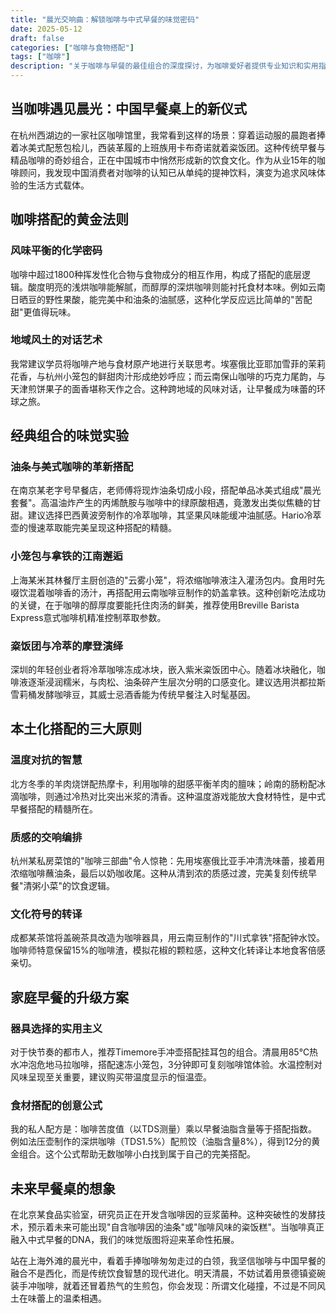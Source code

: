 ```yaml
---
title: "晨光交响曲：解锁咖啡与中式早餐的味觉密码"
date: 2025-05-12
draft: false
categories: ["咖啡与食物搭配"]
tags: ["咖啡"]
description: "关于咖啡与早餐的最佳组合的深度探讨，为咖啡爱好者提供专业知识和实用指南。"
---
```


## 当咖啡遇见晨光：中国早餐桌上的新仪式
在杭州西湖边的一家社区咖啡馆里，我常看到这样的场景：穿着运动服的晨跑者捧着冰美式配葱包桧儿，西装革履的上班族用卡布奇诺就着粢饭团。这种传统早餐与精品咖啡的奇妙组合，正在中国城市中悄然形成新的饮食文化。作为从业15年的咖啡顾问，我发现中国消费者对咖啡的认知已从单纯的提神饮料，演变为追求风味体验的生活方式载体。

## 咖啡搭配的黄金法则
### 风味平衡的化学密码
咖啡中超过1800种挥发性化合物与食物成分的相互作用，构成了搭配的底层逻辑。酸度明亮的浅烘咖啡能解腻，而醇厚的深烘咖啡则能衬托食材本味。例如云南日晒豆的野性果酸，能完美中和油条的油腻感，这种化学反应远比简单的"苦配甜"更值得玩味。

### 地域风土的对话艺术
我常建议学员将咖啡产地与食材原产地进行关联思考。埃塞俄比亚耶加雪菲的茉莉花香，与杭州小笼包的鲜甜肉汁形成绝妙呼应；而云南保山咖啡的巧克力尾韵，与天津煎饼果子的面香堪称天作之合。这种跨地域的风味对话，让早餐成为味蕾的环球之旅。

## 经典组合的味觉实验
### 油条与美式咖啡的革新搭配
在南京某老字号早餐店，老师傅将现炸油条切成小段，搭配单品冰美式组成"晨光套餐"。高温油炸产生的丙烯酰胺与咖啡中的绿原酸相遇，竟激发出类似焦糖的甘甜。建议选择巴西黄波旁制作的冷萃咖啡，其坚果风味能缓冲油腻感。Hario冷萃壶的慢速萃取能完美呈现这种搭配的精髓。

### 小笼包与拿铁的江南邂逅
上海某米其林餐厅主厨创造的"云雾小笼"，将浓缩咖啡液注入灌汤包内。食用时先啜饮混着咖啡香的汤汁，再搭配用云南咖啡豆制作的奶盖拿铁。这种创新吃法成功的关键，在于咖啡的醇厚度要能托住肉汤的鲜美，推荐使用Breville Barista Express意式咖啡机精准控制萃取参数。

### 粢饭团与冷萃的摩登演绎
深圳的年轻创业者将冷萃咖啡冻成冰块，嵌入紫米粢饭团中心。随着冰块融化，咖啡液逐渐浸润糯米，与肉松、油条碎产生层次分明的口感变化。建议选用洪都拉斯雪莉桶发酵咖啡豆，其威士忌酒香能为传统早餐注入时髦基因。

## 本土化搭配的三大原则
### 温度对抗的智慧
北方冬季的羊肉烧饼配热摩卡，利用咖啡的甜感平衡羊肉的膻味；岭南的肠粉配冰滴咖啡，则通过冷热对比突出米浆的清香。这种温度游戏能放大食材特性，是中式早餐搭配的精髓所在。

### 质感的交响编排
杭州某私房菜馆的"咖啡三部曲"令人惊艳：先用埃塞俄比亚手冲清洗味蕾，接着用浓缩咖啡蘸油条，最后以奶咖收尾。这种从清到浓的质感过渡，完美复刻传统早餐"清粥小菜"的饮食逻辑。

### 文化符号的转译
成都某茶馆将盖碗茶具改造为咖啡器具，用云南豆制作的"川式拿铁"搭配钟水饺。咖啡师特意保留15%的咖啡渣，模拟花椒的颗粒感，这种文化转译让本地食客倍感亲切。

## 家庭早餐的升级方案
### 器具选择的实用主义
对于快节奏的都市人，推荐Timemore手冲壶搭配挂耳包的组合。清晨用85℃热水冲泡危地马拉咖啡，搭配速冻小笼包，3分钟即可复刻咖啡馆体验。水温控制对风味呈现至关重要，建议购买带温度显示的恒温壶。

### 食材搭配的创意公式
我的私人配方是：咖啡苦度值（以TDS测量）乘以早餐油脂含量等于搭配指数。例如法压壶制作的深烘咖啡（TDS1.5%）配煎饺（油脂含量8%），得到12分的黄金组合。这个公式帮助无数咖啡小白找到属于自己的完美搭配。

## 未来早餐桌的想象
在北京某食品实验室，研究员正在开发含咖啡因的豆浆菌种。这种突破性的发酵技术，预示着未来可能出现"自含咖啡因的油条"或"咖啡风味的粢饭糕"。当咖啡真正融入中式早餐的DNA，我们的味觉版图将迎来革命性拓展。

站在上海外滩的晨光中，看着手捧咖啡匆匆走过的白领，我坚信咖啡与中国早餐的融合不是西化，而是传统饮食智慧的现代进化。明天清晨，不妨试着用景德镇瓷碗装手冲咖啡，就着还冒着热气的生煎包，你会发现：所谓文化碰撞，不过是不同风土在味蕾上的温柔相遇。